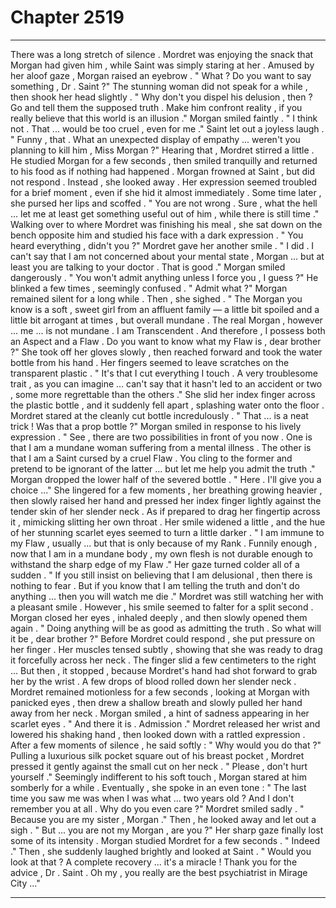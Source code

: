 
# Chapter 2519


---

There was a long stretch of silence . Mordret was enjoying the snack that Morgan had given him , while Saint was simply staring at her . Amused by her aloof gaze , Morgan raised an eyebrow .
" What ? Do you want to say something , Dr . Saint ?"
The stunning woman did not speak for a while , then shook her head slightly . " Why don't you dispel his delusion , then ? Go and tell them the supposed truth . Make him confront reality , if you really believe that this world is an illusion ."
Morgan smiled faintly .
" I think not . That ... would be too cruel , even for me ."
Saint let out a joyless laugh .
" Funny , that . What an unexpected display of empathy ... weren't you planning to kill him , Miss Morgan ?"
Hearing that , Mordret stirred a little . He studied Morgan for a few seconds , then smiled tranquilly and returned to his food as if nothing had happened .
Morgan frowned at Saint , but did not respond . Instead , she looked away .
Her expression seemed troubled for a brief moment , even if she hid it almost immediately .
Some time later , she pursed her lips and scoffed .
" You are not wrong . Sure , what the hell ... let me at least get something useful out of him , while there is still time ."
Walking over to where Mordret was finishing his meal , she sat down on the bench opposite him and studied his face with a dark expression .
" You heard everything , didn't you ?"
Mordret gave her another smile .
" I did . I can't say that I am not concerned about your mental state , Morgan ... but at least you are talking to your doctor . That is good ."
Morgan smiled dangerously .
" You won't admit anything unless I force you , I guess ?"
He blinked a few times , seemingly confused .
" Admit what ?"
Morgan remained silent for a long while . Then , she sighed .
" The Morgan you know is a soft , sweet girl from an affluent family — a little bit spoiled and a little bit arrogant at times , but overall mundane . The real Morgan , however ... me ... is not mundane . I am Transcendent . And therefore , I possess both an Aspect and a Flaw . Do you want to know what my Flaw is , dear brother ?"
She took off her gloves slowly , then reached forward and took the water bottle from his hand . Her fingers seemed to leave scratches on the transparent plastic .
" It's that I cut everything I touch . A very troublesome trait , as you can imagine ... can't say that it hasn't led to an accident or two , some more regrettable than the others ."
She slid her index finger across the plastic bottle , and it suddenly fell apart , splashing water onto the floor .
Mordret stared at the cleanly cut bottle incredulously .
" That ... is a neat trick ! Was that a prop bottle ?"
Morgan smiled in response to his lively expression .
" See , there are two possibilities in front of you now . One is that I am a mundane woman suffering from a mental illness . The other is that I am a Saint cursed by a cruel Flaw . You cling to the former and pretend to be ignorant of the latter ... but let me help you admit the truth ."
Morgan dropped the lower half of the severed bottle .
" Here . I'll give you a choice ..."
She lingered for a few moments , her breathing growing heavier , then slowly raised her hand and pressed her index finger lightly against the tender skin of her slender neck .
As if prepared to drag her fingertip across it , mimicking slitting her own throat .
Her smile widened a little , and the hue of her stunning scarlet eyes seemed to turn a little darker .
" I am immune to my Flaw , usually ... but that is only because of my Rank . Funnily enough , now that I am in a mundane body , my own flesh is not durable enough to withstand the sharp edge of my Flaw ."
Her gaze turned colder all of a sudden .
" If you still insist on believing that I am delusional , then there is nothing to fear . But if you know that I am telling the truth and don't do anything ... then you will watch me die ."
Mordret was still watching her with a pleasant smile .
However , his smile seemed to falter for a split second .
Morgan closed her eyes , inhaled deeply , and then slowly opened them again .
" Doing anything will be as good as admitting the truth . So what will it be , dear brother ?"
Before Mordret could respond , she put pressure on her finger . Her muscles tensed subtly , showing that she was ready to drag it forcefully across her neck . The finger slid a few centimeters to the right ...
But then , it stopped , because Mordret's hand had shot forward to grab her by the wrist .
A few drops of blood rolled down her slender neck .
Mordret remained motionless for a few seconds , looking at Morgan with panicked eyes , then drew a shallow breath and slowly pulled her hand away from her neck .
Morgan smiled , a hint of sadness appearing in her scarlet eyes .
" And there it is . Admission ."
Mordret released her wrist and lowered his shaking hand , then looked down with a rattled expression .
After a few moments of silence , he said softly : " Why would you do that ?"
Pulling a luxurious silk pocket square out of his breast pocket , Mordret pressed it gently against the small cut on her neck .
" Please , don't hurt yourself ."
Seemingly indifferent to his soft touch , Morgan stared at him somberly for a while . Eventually , she spoke in an even tone :
" The last time you saw me was when I was what ... two years old ? And I don't remember you at all . Why do you even care ?"
Mordret smiled sadly .
" Because you are my sister , Morgan ."
Then , he looked away and let out a sigh . " But ... you are not my Morgan , are you ?"
Her sharp gaze finally lost some of its intensity .
Morgan studied Mordret for a few seconds . " Indeed ."
Then , she suddenly laughed brightly and looked at Saint .
" Would you look at that ? A complete recovery ... it's a miracle ! Thank you for the advice , Dr . Saint . Oh my , you really are the best psychiatrist in Mirage City ..."

---

